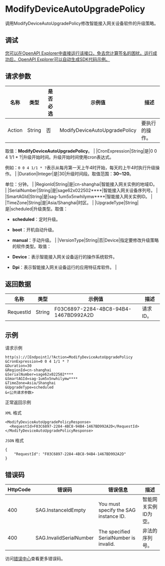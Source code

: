 # ModifyDeviceAutoUpgradePolicy

调用ModifyDeviceAutoUpgradePolicy修改智能接入网关设备软件的升级策略。

## 调试

[您可以在OpenAPI Explorer中直接运行该接口，免去您计算签名的困扰。运行成功后，OpenAPI Explorer可以自动生成SDK代码示例。](https://api.aliyun.com/#product=Smartag&api=ModifyDeviceAutoUpgradePolicy&type=RPC&version=2018-03-13)

## 请求参数

|名称|类型|是否必选|示例值|描述|
|--|--|----|---|--|
|Action|String|否|ModifyDeviceAutoUpgradePolicy|要执行的操作。

 取值：**ModifyDeviceAutoUpgradePolicy**。 |
|CronExpression|String|是|0 0 4 1/1 \* ?|升级开始时间。升级开始时间使用cron表达式。

 例如：`0 0 4 1/1 * ?`表示从每月第一天上午4时开始，每天的上午4时执行升级操作。 |
|Duration|Integer|是|30|升级时间段。取值范围：**30~120**。

 单位：分钟。 |
|RegionId|String|是|cn-shanghai|智能接入网关实例的地域ID。 |
|SerialNumber|String|是|sage62x022502\*\*\*\*|智能接入网关设备序列号。 |
|SmartAGId|String|是|sag-1um5x5nwhilymw\*\*\*\*|智能接入网关实例ID。 |
|TimeZone|String|是|Asia/Shanghai|时区。 |
|UpgradeType|String|是|scheduled|升级类型。取值：

 -   **scheduled**：定时升级。
-   **boot**：开机自动升级。
-   **manual**：手动升级。 |
|VersionType|String|否|Device|指定要修改升级策略的软件类型。取值：

 -   **Device**：表示智能接入网关设备运行的操作系统软件。
-   **Dpi**：表示智能接入网关设备运行的应用特征库软件。 |

## 返回数据

|名称|类型|示例值|描述|
|--|--|---|--|
|RequestId|String|F03C6897-2284-4BC8-94B4-1467BD992A2D|请求ID。 |

## 示例

请求示例

```
http(s)://[Endpoint]/?Action=ModifyDeviceAutoUpgradePolicy
&CronExpression=0 0 4 1/1 * ?
&Duration=30
&RegionId=cn-shanghai
&SerialNumber=sage62x022502****
&SmartAGId=sag-1um5x5nwhilymw****
&TimeZone=Asia/Shanghai
&UpgradeType=scheduled
&<公共请求参数>
```

正常返回示例

`XML` 格式

```
<ModifyDeviceAutoUpgradePolicyResponse>
  <RequestId>F03C6897-2284-4BC8-94B4-1467BD992A2D</RequestId>
</ModifyDeviceAutoUpgradePolicyResponse>
```

`JSON` 格式

```
{
	"RequestId": "F03C6897-2284-4BC8-94B4-1467BD992A2D"
}
```

## 错误码

|HttpCode|错误码|错误信息|描述|
|--------|---|----|--|
|400|SAG.InstanceIdEmpty|You must specify the SAG instance ID.|智能网关实例ID为空。|
|400|SAG.InvalidSerialNumber|The specified SerialNumber is invalid.|非法的序列号。|

访问[错误中心](https://error-center.alibabacloud.com/status/product/Smartag)查看更多错误码。

